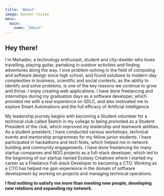 ```yaml
---
title: 'About'
image: banner_rzisse
menu:
  main:
    name: "About"
---
```


## Hey there!

I'm Mahadev, a technology enthusiast, student and city-dweller who loves travelling, playing guitar, partaking in outdoor activities and finding adventures along the way. I love problem-solving in the field of computing and software design since high school, and found solutions to modern-day complexities in business, scientific and social contexts, as the ability to identify and solve problems, is one of the key reasons we continue to grow and thrive. I enjoy creating web applications. I have done freelancing and internships during my graduation days as a software developer, which provided me with a real experience on SDLC, and also motivated me to explore Smart Automations and the full efficacy of  Artificial Intelligence. 

My leadership journey begins with becoming a Student volunteer for a technical club called Sketch in my college to being promoted as a Student President of the club, which improved my leadership and teamwork abilities. As a student president, I have conducted various workshops, technical events and mentorship programmes for my fellow junior students. I have participated in hackathons and tech fests, which helped me in network building and community engagements. I have done freelancing for many startup companies and NGO projects as a full-stack developer, which led to the beginning of our startup named Ecstasy Creatives where I started my career as a Freelance Full-stack Developer to becoming a CTO. Working as a CTO has helped me gain experience in the domain of software development by working on projects and managing technical operations.

<b>I find nothing to satisfy me more than meeting new people, developing new relations and expanding my network.</b>
